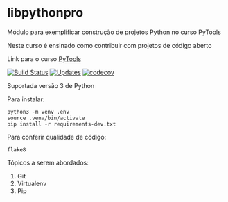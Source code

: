 # libpythonpro

Módulo para exemplificar construção de projetos Python no curso PyTools

Neste curso é ensinado como contribuir com projetos de código aberto

Link para o curso [PyTools](https://www.python.pro.br/modulos/descricao/pytools/)

[![Build Status](https://travis-ci.org/victoraugusto6/libpythonpro.svg?branch=main)](https://travis-ci.org/victoraugusto6/libpythonpro)
[![Updates](https://pyup.io/repos/github/victoraugusto6/libpythonpro/shield.svg)](https://pyup.io/repos/github/victoraugusto6/libpythonpro/)
[![codecov](https://codecov.io/gh/victoraugusto6/libpythonpro/branch/master/graph/badge.svg?token=6RYL4CE8PK)](https://codecov.io/gh/victoraugusto6/libpythonpro)

Suportada versão 3 de Python

Para instalar:

```console
python3 -m venv .env
source .venv/bin/activate
pip install -r requirements-dev.txt
```

Para conferir qualidade de código:

```console
flake8
```

Tópicos a serem abordados:

1. Git
1. Virtualenv
1. Pip